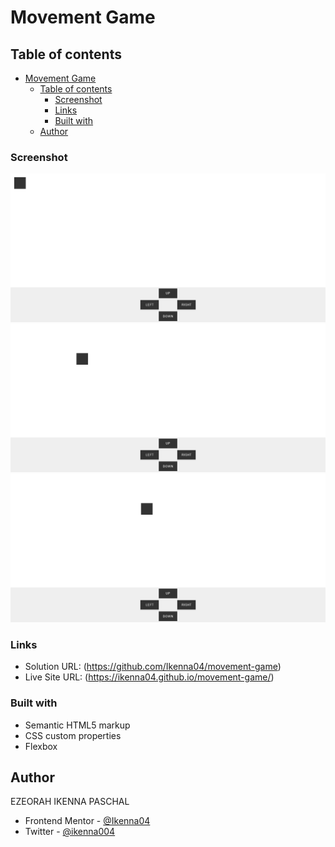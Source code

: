 # Movement Game

## Table of contents

- [Movement Game](#movement-game)
  - [Table of contents](#table-of-contents)
    - [Screenshot](#screenshot)
    - [Links](#links)
    - [Built with](#built-with)
  - [Author](#author)

### Screenshot

![](screen-shots/Screenshot%202024-05-27%20at%2000-51-26%20Movement.png)
![](screen-shots/Screenshot%202024-05-27%20at%2000-51-40%20Movement.png)
![](screen-shots/Screenshot%202024-05-27%20at%2000-51-51%20Movement.png)

### Links

- Solution URL: (https://github.com/Ikenna04/movement-game)
- Live Site URL: (https://ikenna04.github.io/movement-game/)

### Built with

- Semantic HTML5 markup
- CSS custom properties
- Flexbox

## Author

EZEORAH IKENNA PASCHAL

<!-- - Website - [Add your name here](https://www.your-site.com) -->

- Frontend Mentor - [@Ikenna04](https://www.frontendmentor.io/profile/Ikenna04)
- Twitter - [@ikenna004](https://www.twitter.com/ikenna004)
